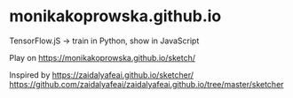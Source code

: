 # monikakoprowska.github.io
TensorFlow.jS -> train in Python, show in JavaScript

Play on https://monikakoprowska.github.io/sketch/ 

Inspired by https://zaidalyafeai.github.io/sketcher/ 
https://github.com/zaidalyafeai/zaidalyafeai.github.io/tree/master/sketcher
